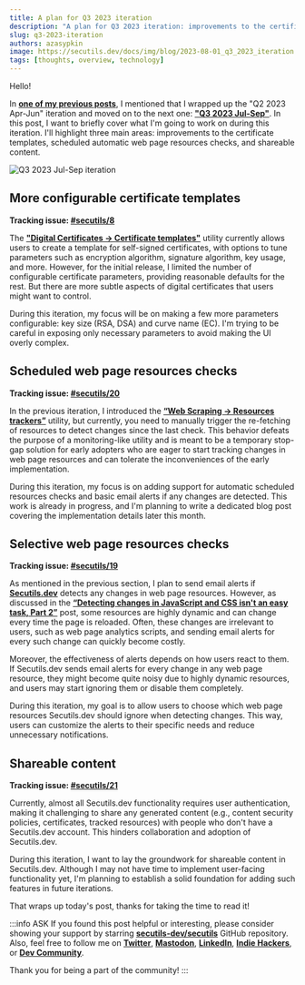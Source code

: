 ```yaml
---
title: A plan for Q3 2023 iteration
description: "A plan for Q3 2023 iteration: improvements to the certificate templates, scheduled automatic web page resources checks, and shareable content."
slug: q3-2023-iteration
authors: azasypkin
image: https://secutils.dev/docs/img/blog/2023-08-01_q3_2023_iteration.png
tags: [thoughts, overview, technology]
---
```

Hello!

In [**one of my previous posts**](https://secutils.dev/docs/blog/alpha2-release), I mentioned that I wrapped up the "Q2 2023 Apr-Jun" iteration and moved on to the next one: [**"Q3 2023 Jul-Sep"**](https://github.com/orgs/secutils-dev/projects/1/views/1). In this post, I want to briefly cover what I'm going to work on during this iteration. I'll highlight three main areas: improvements to the certificate templates, scheduled automatic web page resources checks, and shareable content.

![Q3 2023 Jul-Sep iteration](https://secutils.dev/docs/img/blog/2023-08-01_q3_2023_iteration.png)

<!--truncate-->

## More configurable certificate templates

**Tracking issue: [#secutils/8](https://github.com/secutils-dev/secutils/issues/8)**

The **["Digital Certificates → Certificate templates"](https://secutils.dev/docs/guides/digital_certificates)** utility currently allows users to create a template for self-signed certificates, with options to tune parameters such as encryption algorithm, signature algorithm, key usage, and more. However, for the initial release, I limited the number of configurable certificate parameters, providing reasonable defaults for the rest. But there are more subtle aspects of digital certificates that users might want to control.

During this iteration, my focus will be on making a few more parameters configurable: key size (RSA, DSA) and curve name (EC). I'm trying to be careful in exposing only necessary parameters to avoid making the UI overly complex.

## Scheduled web page resources checks

**Tracking issue: [#secutils/20](https://github.com/secutils-dev/secutils/issues/20)**

In the previous iteration, I introduced the [**“Web Scraping → Resources trackers”**](https://secutils.dev/docs/guides/web_scraping/resources) utility, but currently, you need to manually trigger the re-fetching of resources to detect changes since the last check. This behavior defeats the purpose of a monitoring-like utility and is meant to be a temporary stop-gap solution for early adopters who are eager to start tracking changes in web page resources and can tolerate the inconveniences of the early implementation.

During this iteration, my focus is on adding support for automatic scheduled resources checks and basic email alerts if any changes are detected. This work is already in progress, and I'm planning to write a dedicated blog post covering the implementation details later this month.

## Selective web page resources checks

**Tracking issue: [#secutils/19](https://github.com/secutils-dev/secutils/issues/19)**

As mentioned in the previous section, I plan to send email alerts if [**Secutils.dev**](https://secutils.dev) detects any changes in web page resources. However, as discussed in the [**“Detecting changes in JavaScript and CSS isn't an easy task, Part 2”**](https://secutils.dev/docs/blog/detecting-changes-in-js-css-part-2#challenge-5-constantly-changing-resources) post, some resources are highly dynamic and can change every time the page is reloaded. Often, these changes are irrelevant to users, such as web page analytics scripts, and sending email alerts for every such change can quickly become costly.

Moreover, the effectiveness of alerts depends on how users react to them. If Secutils.dev sends email alerts for every change in any web page resource, they might become quite noisy due to highly dynamic resources, and users may start ignoring them or disable them completely.

During this iteration, my goal is to allow users to choose which web page resources Secutils.dev should ignore when detecting changes. This way, users can customize the alerts to their specific needs and reduce unnecessary notifications.

## Shareable content

**Tracking issue: [#secutils/21](https://github.com/secutils-dev/secutils/issues/21)**

Currently, almost all Secutils.dev functionality requires user authentication, making it challenging to share any generated content (e.g., content security policies, certificates, tracked resources) with people who don't have a Secutils.dev account. This hinders collaboration and adoption of Secutils.dev.

During this iteration, I want to lay the groundwork for shareable content in Secutils.dev. Although I may not have time to implement user-facing functionality yet, I'm planning to establish a solid foundation for adding such features in future iterations.

That wraps up today's post, thanks for taking the time to read it!

:::info ASK
If you found this post helpful or interesting, please consider showing your support by starring [**secutils-dev/secutils**](https://github.com/secutils-dev/secutils) GitHub repository. Also, feel free to follow me on [**Twitter**](https://twitter.com/aleh_zasypkin), [**Mastodon**](https://infosec.exchange/@azasypkin), [**LinkedIn**](https://www.linkedin.com/in/azasypkin/), [**Indie Hackers**](https://www.indiehackers.com/azasypkin/history), or [**Dev Community**](https://dev.to/azasypkin).

Thank you for being a part of the community!
:::
